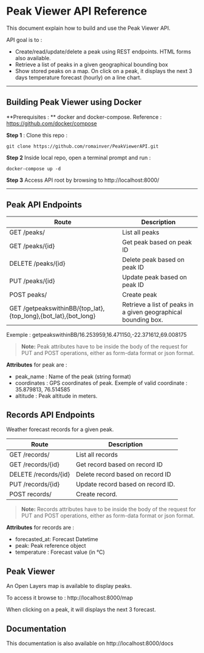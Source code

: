 Peak Viewer API Reference
===================

This document explain how to build and use the Peak Viewer API.

API goal is to :

- Create/read/update/delete a peak using REST endpoints. HTML forms also available. 
- Retrieve a list of peaks in a given geographical bounding box
- Show stored peaks on a map. On click on a peak, it displays the next 3 days temperature forecast (hourly) on a line chart.



----------


Building Peak Viewer using Docker
-------------

**Prerequisites : ** docker and docker-compose. 
Reference : https://github.com/docker/compose

**Step 1** : Clone this repo :

	git clone https://github.com/romainver/PeakViewerAPI.git
**Step 2** Inside local repo, open a terminal prompt and run :

	docker-compose up -d

**Step 3** Access API root by browsing to http://localhost:8000/

----------

Peak API Endpoints
-------------------

Route    | Description
-------- | ---
GET /peaks/| List all peaks
GET /peaks/{id} | Get peak based on peak ID
DELETE /peaks/{id}|  Delete peak based on peak ID
PUT /peaks/{id}| Update peak based on peak ID 
POST peaks/  | Create peak
GET /getpeakswithinBB/{top_lat},{top_long},{bot_lat},{bot_long} | Retrieve a list of peaks in a given geographical bounding box. 

Exemple : getpeakswithinBB/16.253959,16.471150,-22.371612,69.008175 
> **Note:**  Peak attributes have to be inside the body of the request for PUT and POST operations, either as form-data format or json format. 

 **Attributes** for peak are : 
 
- peak_name : Name of the peak (string format)
- coordinates : GPS coordinates of peak. Exemple of valid coordinate : 35.879813, 76.514585
- altitude : Peak altitude in meters.



Records API Endpoints
-------------------
Weather forecast records for a given peak. 

Route    | Description
-------- | ---
GET /records/| List all records
GET /records/{id}| Get record based on record ID
DELETE /records/{id}| Delete record based on record ID
PUT /records/{id} | Update record based on record ID. 
POST records/ | Create record. 


> **Note:**  Records attributes have to be inside the body of the request for PUT and POST operations, either as form-data format or json format. 

**Attributes** for records are : 

- forecasted_at: Forecast Datetime
- peak: Peak reference object
- temperature : Forecast value (in °C)



Peak Viewer
--------------------

An Open Layers map is available to display peaks. 

To access it browse to : http://localhost:8000/map

When clicking on a peak, it will displays the next 3 forecast. 


Documentation
--------------------

This documentation is also available on http://localhost:8000/docs
